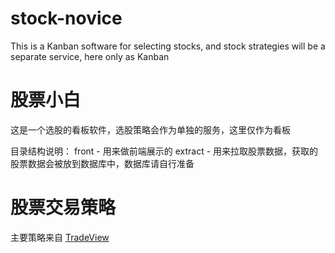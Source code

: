 # stock-novice
This is a Kanban software for selecting stocks, and stock strategies will be a separate service, here only as Kanban


# 股票小白
这是一个选股的看板软件，选股策略会作为单独的服务，这里仅作为看板

目录结构说明：
front - 用来做前端展示的
extract - 用来拉取股票数据，获取的股票数据会被放到数据库中，数据库请自行准备

# 股票交易策略
主要策略来自 [TradeView](https://cn.tradingview.com/markets/stocks-china/ideas/)
